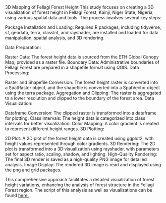 3D Mapping of Fellagi Forest Height
This study focuses on creating a 3D visualization of forest height in Fellagi Forest, Kainji, Niger State, Nigeria, using various spatial data and tools. The process involves several key steps:

Package Installation and Loading: Required R packages, including tidyverse, sf, geodata, terra, classInt, and rayshader, are installed and loaded for data manipulation, spatial analysis, and 3D rendering.

Data Preparation:

Raster Data: The forest height data is sourced from the ETH Global Canopy Map, provided as a raster file.
Boundary Data: Administrative boundaries of Fellagi Forest are prepared in a shapefile format using QGIS.
Data Processing:

Raster and Shapefile Conversion: The forest height raster is converted into a SpatRaster object, and the shapefile is converted into a SpatVector object using the terra package.
Aggregation and Clipping: The raster is aggregated to a lower resolution and clipped to the boundary of the forest area.
Data Visualization:

Dataframe Conversion: The clipped raster is transformed into a dataframe for plotting.
Class Intervals: The height data is categorized into class intervals for better visualization.
Color Mapping: A color gradient is created to represent different height ranges.
3D Plotting:

2D Plot: A 2D plot of the forest height data is created using ggplot2, with height values represented through color gradients.
3D Rendering: The 2D plot is transformed into a 3D visualization using rayshader, with parameters set for aspect ratio, scaling, shadow, and lighting.
High-Quality Rendering: The final 3D render is saved as a high-quality PNG image for detailed analysis.
Image Display: The rendered 3D image is read and displayed using the png and grid packages.

This comprehensive approach facilitates a detailed visualization of forest height variations, enhancing the analysis of forest structure in the Fellagi Forest region.
The script of this analysis as well as visualizations can be found [here.]([forest_height](https://github.com/GEO-001/hands-on-projects/blob/main/Project%20files/forest%20canopy%20height%20assessment/Forest_height.ipynb))

